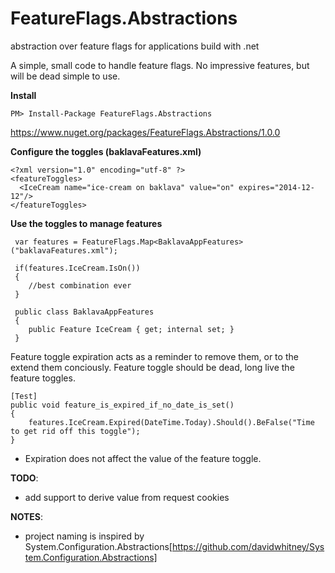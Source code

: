 FeatureFlags.Abstractions
=========================

abstraction over feature flags for applications build with .net

A simple, small code to handle feature flags. No impressive features, but will be dead simple to use.


__Install__

````
PM> Install-Package FeatureFlags.Abstractions
````
https://www.nuget.org/packages/FeatureFlags.Abstractions/1.0.0


__Configure the toggles (baklavaFeatures.xml)__

````
<?xml version="1.0" encoding="utf-8" ?>
<featureToggles>
  <IceCream name="ice-cream on baklava" value="on" expires="2014-12-12"/>
</featureToggles>

````
__Use the toggles to manage features__
````
 var features = FeatureFlags.Map<BaklavaAppFeatures>("baklavaFeatures.xml");
 
 if(features.IceCream.IsOn())
 {
    //best combination ever
 }
 
 public class BaklavaAppFeatures
 {
    public Feature IceCream { get; internal set; }
 }
````

Feature toggle expiration acts as a reminder to remove them, or to the extend them conciously. Feature toggle should be dead, long live the feature toggles.

````
[Test]
public void feature_is_expired_if_no_date_is_set()
{
    features.IceCream.Expired(DateTime.Today).Should().BeFalse("Time to get rid off this toggle");
}
````

* Expiration does not affect the value of the feature toggle.

__TODO__:

* add support to derive value from request cookies

__NOTES__:

* project naming is inspired by System.Configuration.Abstractions[https://github.com/davidwhitney/System.Configuration.Abstractions]

